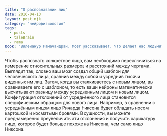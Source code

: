 ```yaml
---
title: "О распознавании лиц"
date: 2016-04-13
layout: post.njk
category: "нейрофизиология"
tags:
  - posts
  - taleBrain
  - rama
book: "Вилейанур Рамачандран. Мозг рассказывает. Что делает нас людьми"
---
```


Чтобы распознать конкретное лицо, вам необходимо переключиться на измерение относительных размеров и расстояний между чертами. Выглядит так, словно ваш мозг создал общий шаблон для человеческого лица, сравнив между собой и усреднив тысячи виденных им лиц. Затем, когда вы сталкиваетесь с новым лицом, вы сравниваете его с шаблоном, то есть ваши нейроны математически высчитывают разницу между усреднённым лицом и новым лицом. Конфигурация отклонений от усреднённого лица становится специфическим образцом для нового лица. Например, в сравнении с усреднённым лицом лицо Ричарда Никсона будет обладать носом картошкой и косматыми бровями. В сущности, вы можете преднамеренно преувеличить эти отклонения и получить карикатуру лицо, которое будет больше похоже на Никсона, чем само лицо Никсона.
